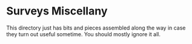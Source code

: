 # Surveys Miscellany

This directory just has
bits and pieces assembled along the way in case they turn out useful
sometime. You should mostly ignore it all.

